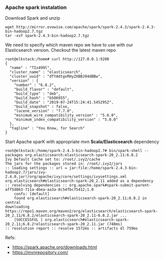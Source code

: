 ### Apache spark instalation

Download Spark and unzip

```
wget http://mirror.evowise.com/apache/spark/spark-2.4.3/spark-2.4.3-bin-hadoop2.7.tgz
tar -xvf spark-2.4.3-bin-hadoop2.7.tgz
```
We need to specify which maven repo we have to use with our Elasticsearch version. Checkout the latest maven repo

```
root@elkstack:/home# curl http://127.0.0.1:9200
{
  "name" : "TIx499l",
  "cluster_name" : "elasticsearch",
  "cluster_uuid" : "dTYAdtgvRHyZXBBJ04dBBw",
  "version" : {
    "number" : "6.8.2",
    "build_flavor" : "default",
    "build_type" : "deb",
    "build_hash" : "b506955",
    "build_date" : "2019-07-24T15:24:41.545295Z",
    "build_snapshot" : false,
    "lucene_version" : "7.7.0",
    "minimum_wire_compatibility_version" : "5.6.0",
    "minimum_index_compatibility_version" : "5.0.0"
  },
  "tagline" : "You Know, for Search"
}
```

Start Apache sparK with appropriate mvn **Scala/Elasticsearch** dependency

```
root@elkstack:/home/spark-2.4.3-bin-hadoop2.7# bin/spark-shell --packages org.elasticsearch:elasticsearch-spark-20_2.11:6.8.2
Ivy Default Cache set to: /root/.ivy2/cache
The jars for the packages stored in: /root/.ivy2/jars
:: loading settings :: url = jar:file:/home/spark-2.4.3-bin-hadoop2.7/jars/ivy-2.4.0.jar!/org/apache/ivy/core/settings/ivysettings.xml
org.elasticsearch#elasticsearch-spark-20_2.11 added as a dependency
:: resolving dependencies :: org.apache.spark#spark-submit-parent-aff5d863-711a-4bea-aa3a-8c54fbc75412;1.0
	confs: [default]
	found org.elasticsearch#elasticsearch-spark-20_2.11;6.8.2 in central
downloading https://repo1.maven.org/maven2/org/elasticsearch/elasticsearch-spark-20_2.11/6.8.2/elasticsearch-spark-20_2.11-6.8.2.jar ...
	[SUCCESSFUL ] org.elasticsearch#elasticsearch-spark-20_2.11;6.8.2!elasticsearch-spark-20_2.11.jar (748ms)
:: resolution report :: resolve 1572ms :: artifacts dl 759ms
```

Refs:
* https://spark.apache.org/downloads.html
* https://mvnrepository.com/



